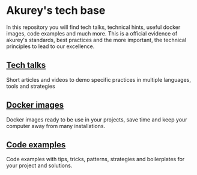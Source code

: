 # Akurey's tech base
In this repository you will find tech talks, technical hints, useful docker images, code examples and much more. This is a official evidence of akurey's standards, best practices and the more important, the technical principles to lead to our excellence. 

## [Tech talks](https://github.com/akurey/aktech/tree/master/tech-tips)
Short articles and videos to demo specific practices in multiple languages, tools and strategies

## [Docker images](https://github.com/akurey/aktech/tree/master/docker%20images)
Docker images ready to be use in your projects, save time and keep your computer away from many installations.

## [Code examples](https://github.com/akurey/aktech/tree/master/codebase)
Code examples with tips, tricks, patterns, strategies and boilerplates for your project and solutions. 